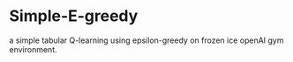 # Simple-E-greedy
a simple tabular Q-learning using epsilon-greedy on frozen ice openAI gym environment.
